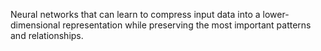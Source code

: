 Neural networks that can learn to compress input data into a lower-dimensional representation while preserving the most important patterns and relationships.
